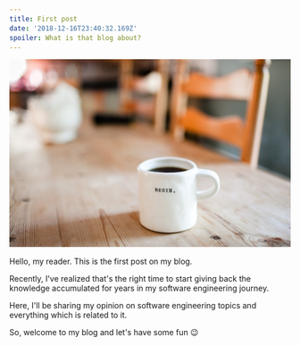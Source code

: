 ```yaml
---
title: First post
date: '2018-12-16T23:40:32.169Z'
spoiler: What is that blog about?
---
```


![The beginning](./image.jpg)

Hello, my reader. This is the first post on my blog.

Recently, I've realized that's the right time to start giving back the knowledge accumulated for years in my software engineering journey.

Here, I'll be sharing my opinion on software engineering topics and everything which is related to it.

So, welcome to my blog and let's have some fun 😉
